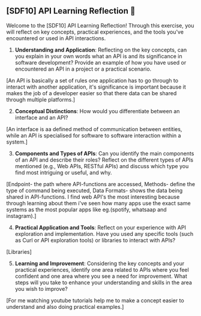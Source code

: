 ## [SDF10] API Learning Reflection 🧠

Welcome to the [SDF10] API Learning Reflection! Through this exercise, you will reflect on key concepts, practical experiences, and the tools you've encountered or used in API interactions.

1. **Understanding and Application**: Reflecting on the key concepts, can you explain in your own words what an API is and its significance in software development? Provide an example of how you have used or encountered an API in a project or a practical scenario.

[An API is basically a set of rules one application has to go through to interact with another application, it's significance is important because it makes the job of a developer easier so that there data can be shared through multiple platforms.]

2. **Conceptual Distinctions**: How would you differentiate between an interface and an API? 

[An interface is aa defined method of communication between entities, while an API is specialised for software to software interaction within a system.]

3. **Components and Types of APIs**: Can you identify the main components of an API and describe their roles? Reflect on the different types of APIs mentioned (e.g., Web APIs, RESTful APIs) and discuss which type you find most intriguing or useful, and why.

[Endpoint- the path where API-functions are accessed, Methods- define the type of command being executed, Data Formats- shows the data being shared in API-functions. I find web API's the most interesting because through learning about them i've seen how many apps use the exact same systems as the most popular apps like eg.(spotify, whatsaap and instagram).]

4. **Practical Application and Tools**: Reflect on your experience with API exploration and implementation. Have you used any specific tools (such as Curl or API exploration tools) or libraries to interact with APIs? 

[Libraries]

5. **Learning and Improvement**: Considering the key concepts and your practical experiences, identify one area related to APIs where you feel confident and one area where you see a need for improvement. What steps will you take to enhance your understanding and skills in the area you wish to improve?

[For me watching youtube tutorials help me to make a concept easier to understand and also doing practical examples.]
